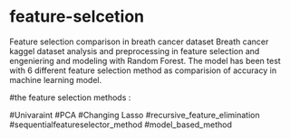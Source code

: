# feature-selcetion
Feature selection comparison in breath cancer dataset
Breath cancer kaggel dataset analysis and preprocessing in feature selection and engeniering and modeling with Random Forest.
The model has been test with 6 different feature selection method as comparision of accuracy in machine learning model.

#the feature selection methods :

#Univaraint
#PCA
#Changing Lasso 
#recursive_feature_elimination
#sequentialfeatureselector_method
#model_based_method
